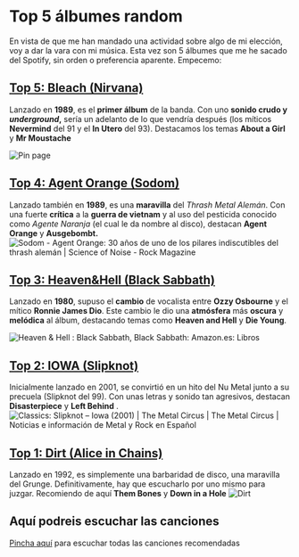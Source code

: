 # Top 5 álbumes random 

En vista de que me han mandado una actividad sobre algo de mi elección, voy a dar la vara con mi música. Esta vez son 5 álbumes que me he sacado del Spotify, sin orden o preferencia aparente.  Empecemo: 

##
## [Top 5: Bleach (Nirvana)](https://open.spotify.com/intl-es/album/1KVGLuPtrMrLlyy4Je6df7)

Lanzado en **1989**, es el **primer álbum** de la banda. Con uno **sonido crudo y *underground*,** sería un adelanto de lo que vendría después (los míticos **Nevermind** del 91 y el **In Utero** del 93). Destacamos los temas **About a Girl** y **Mr Moustache**

![Pin page](https://i.pinimg.com/564x/2b/ac/a5/2baca5be7b67ec5d359e9705c3fcc4b4.jpg)

## 
## [Top 4: Agent Orange (Sodom)](https://open.spotify.com/intl-es/album/0EH3qqOgIVirxuZnTTMG6G)

Lanzado también en **1989**, es una **maravilla** del *Thrash Metal Alemán*. Con una fuerte **crítica** a la **guerra de vietnam** y al uso del pesticida conocido como *Agente Naranja* (el cual le da nombre al disco), destacan **Agent Orange** y **Ausgebombt.**
![Sodom - Agent Orange: 30 años de uno de los pilares indiscutibles del  thrash alemán | Science of Noise - Rock Magazine](https://i1.wp.com/www.scienceofnoise.net/wp-content/uploads/2019/06/468330a486e27c0026745c92e7ec1725.1000x1000x1.jpg)
##
## [Top 3: Heaven&Hell (Black Sabbath)](https://open.spotify.com/intl-es/album/46gHYWaRr052RGEiL5Dg7T)

Lanzado en **1980**, supuso el **cambio** de vocalista entre **Ozzy Osbourne** y el mítico **Ronnie James Dio**. Este cambio le dio una **atmósfera** más **oscura** y **melódica** al álbum, destacando temas como **Heaven and Hell** y **Die Young**. 

![Heaven & Hell : Black Sabbath, Black Sabbath: Amazon.es: Libros](https://m.media-amazon.com/images/I/61oYyNeJ7jS._AC_UF894,1000_QL80_.jpg)
##
## [Top 2: IOWA (Slipknot)](https://open.spotify.com/intl-es/album/5Zs0mNCTs73CqPKbZPWFX9) 

Inicialmente lanzado en 2001, se convirtió en un hito del Nu Metal junto a su precuela (Slipknot del 99). Con unas letras y sonido tan agresivos, destacan **Disasterpiece** y **Left Behind** . 
![Classics: Slipknot – Iowa (2001) | The Metal Circus | The Metal Circus |  Noticias e información de Metal y Rock en Español](https://www.themetalcircus.com/wp-content/uploads/2020/02/Slipknot-Iowa-2001.jpg)

##
## [Top 1: Dirt (Alice in Chains)](https://open.spotify.com/intl-es/album/58NXIEYqmq5dQHg9nV9duM) 

Lanzado en 1992, es simplemente una barbaridad de disco, una maravilla del Grunge. Definitivamente, hay que escucharlo por uno mismo para juzgar. Recomiendo de aquí **Them Bones** y **Down in a Hole**
![Dirt](https://m.media-amazon.com/images/I/81g0YcT68pL._UF894,1000_QL80_.jpg)
## 
## Aquí podreis escuchar las canciones

[Pincha aquí](https://angelsito-cell.github.io/Albumes-Recomendados/index2) para escuchar todas las canciones recomendadas


